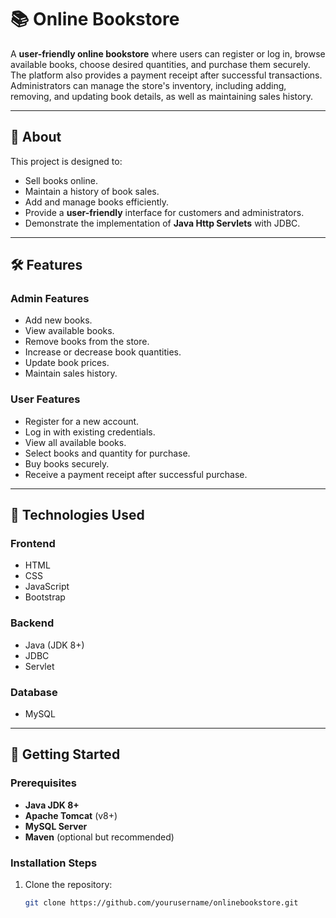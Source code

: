 # 📚 Online Bookstore

A **user-friendly online bookstore** where users can register or log in, browse available books, choose desired quantities, and purchase them securely. The platform also provides a payment receipt after successful transactions.  
Administrators can manage the store's inventory, including adding, removing, and updating book details, as well as maintaining sales history.

---

## 📖 About
This project is designed to:
- Sell books online.
- Maintain a history of book sales.
- Add and manage books efficiently.
- Provide a **user-friendly** interface for customers and administrators.
- Demonstrate the implementation of **Java Http Servlets** with JDBC.

---

## 🛠 Features

### **Admin Features**
- Add new books.
- View available books.
- Remove books from the store.
- Increase or decrease book quantities.
- Update book prices.
- Maintain sales history.

### **User Features**
- Register for a new account.
- Log in with existing credentials.
- View all available books.
- Select books and quantity for purchase.
- Buy books securely.
- Receive a payment receipt after successful purchase.

---

## 🧰 Technologies Used

### **Frontend**
- HTML
- CSS
- JavaScript
- Bootstrap

### **Backend**
- Java (JDK 8+)
- JDBC
- Servlet

### **Database**
- MySQL

---

## 🚀 Getting Started

### **Prerequisites**
- **Java JDK 8+**
- **Apache Tomcat** (v8+)
- **MySQL Server**
- **Maven** (optional but recommended)

### **Installation Steps**
1. Clone the repository:
   ```bash
   git clone https://github.com/yourusername/onlinebookstore.git
